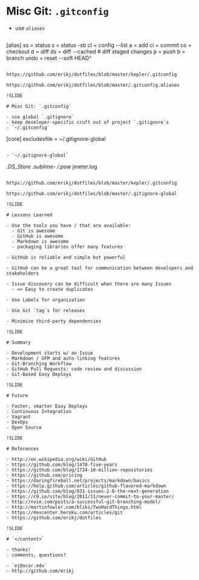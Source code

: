 
# Misc Git: `.gitconfig`

- use `aliases`
  ```
[alias]
    ss = status
    s  = status -sb
    cl = config --list
    a  = add
    ci = commit
    co = checkout
    d  = diff
    ds = diff --cached # diff staged changes
    p  = push
    b  = branch
    undo    = reset --soft HEAD^
```

https://github.com/erikj/dotfiles/blob/master/kepler/.gitconfig

https://github.com/erikj/dotfiles/blob/master/.gitconfig.aliases

!SLIDE

# Misc Git: `.gitconfig`

- use global `.gitignore`
- keep developer-specific cruft out of project `.gitignore`s
- `~/.gitconfig`
  ```
  [core]
    excludesfile = ~/.gitignore-global
  ```

- `~/.gitignore-global`
  ```
*.DS_Store
*.sublime-*
/.pow*
jmeter.log
```

https://github.com/erikj/dotfiles/blob/master/kepler/.gitconfig

https://github.com/erikj/dotfiles/blob/master/.gitignore-global

!SLIDE

# Lessons Learned

- Use the tools you have / that are available:
  - Git is awesome
  - GitHub is awesome
  - Markdown is awesome
  - packaging libraries offer many features

- GitHub is reliable and simple but powerful

- GitHub can be a great tool for communication between developers and stakeholders

- Issue discovery can be difficult when there are many Issues
  - => Easy to create duplicates

- Use Labels for organization

- Use Git `tag`s for releases

- Minimize third-party dependencies

!SLIDE

# Summary

- Development starts w/ an Issue
- Markdown / GFM and auto-linking features
- Git-Branching Workflow
- GitHub Pull Requests: code review and discussion
- Git-Based Easy Deploys

!SLIDE

# Future

- Faster, smarter Easy Deploys
- Continuous Integration
- Vagrant
- DevOps
- Open Source

!SLIDE

# References

- http://en.wikipedia.org/wiki/GitHub
- https://github.com/blog/1470-five-years
- https://github.com/blog/1724-10-million-repositories
- https://github.com/pricing
- https://daringfireball.net/projects/markdown/basics
- https://help.github.com/articles/github-flavored-markdown
- https://github.com/blog/831-issues-2-0-the-next-generation
- https://c9.io/site/blog/2011/11/never-commit-to-your-master/
- http://nvie.com/posts/a-successful-git-branching-model/
- http://martinfowler.com/bliki/TwoHardThings.html
- https://devcenter.heroku.com/articles/git
- https://github.com/erikj/dotfiles

!SLIDE

# `</content>`

- thanks!
- comments, questions?

- `ej@ucar.edu`
- http://github.com/erikj
